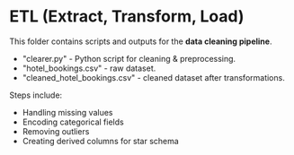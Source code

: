# ETL (Extract, Transform, Load)

This folder contains scripts and outputs for the **data cleaning pipeline**.

- "clearer.py" -  Python script for cleaning & preprocessing.  
- "hotel_bookings.csv" - raw dataset.  
- "cleaned_hotel_bookings.csv" - cleaned dataset after transformations.

Steps include:
- Handling missing values
- Encoding categorical fields
- Removing outliers
- Creating derived columns for star schema

